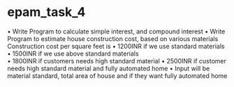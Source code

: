 # epam_task_4
• Write Program to calculate simple interest, and compound interest  • 
Write Program to estimate house construction cost, based on various materials  Construction cost per square feet is 
• 1200INR if we use standard materials 
• 1500INR if we use above standard materials  
• 1800INR if customers needs high standard material 
• 2500INR if customer needs high standard material and fully automated home 
• Input will be material standard, total area of house and if they want fully automated home  
